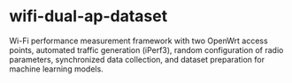 # wifi-dual-ap-dataset
Wi-Fi performance measurement framework with two OpenWrt access points,  automated traffic generation (iPerf3), random configuration of radio parameters,  synchronized data collection, and dataset preparation for machine learning models.
